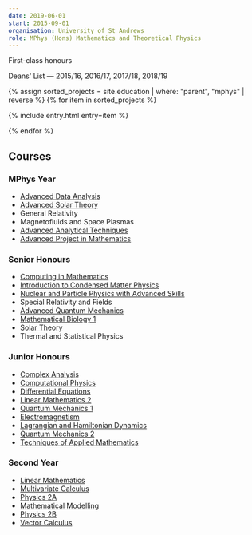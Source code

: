 ```yaml
---
date: 2019-06-01
start: 2015-09-01
organisation: University of St Andrews
role: MPhys (Hons) Mathematics and Theoretical Physics
---
```

First-class honours

Deans' List — 2015/16, 2016/17, 2017/18, 2018/19

<section class="sub-group">
{% assign sorted_projects = site.education | where: "parent", "mphys" | reverse %}
{% for item in sorted_projects %}

  {% include entry.html entry=item %}

{% endfor %}
</section>

## Courses

### MPhys Year

*   [Advanced Data Analysis](https://web.archive.org/web/20151005055055/http://www.st-andrews.ac.uk/physics/modules/modulepdfs/AS5001.pdf)
*   [Advanced Solar Theory](https://web.archive.org/web/20170217002358/http://www.st-andrews.ac.uk/maths/current/ug/modules/5000-level/#MT5810)
*   General Relativity
*   Magnetofluids and Space Plasmas
*   [Advanced Analytical Techniques](https://web.archive.org/web/20170217002358/http://www.st-andrews.ac.uk/maths/current/ug/modules/5000-level/#MT5802)
*   [Advanced Project in Mathematics](https://web.archive.org/web/20170217002358/http://www.st-andrews.ac.uk/maths/current/ug/modules/5000-level/#MT5999)

### Senior Honours

*   [Computing in Mathematics](https://web.archive.org/web/20170205153202/http://www.st-andrews.ac.uk/maths/current/ug/modules/4000-level/#MT4112)
*   [Introduction to Condensed Matter Physics](https://web.archive.org/web/20151005064434/http://www.st-andrews.ac.uk/physics/modules/modulepdfs/PH4039.pdf)
*   [Nuclear and Particle Physics with Advanced Skills](https://web.archive.org/web/20151005062033/http://www.st-andrews.ac.uk/physics/modules/modulepdfs/PH4040.pdf)
*   Special Relativity and Fields
*   [Advanced Quantum Mechanics](https://web.archive.org/web/20151005062115/http://www.st-andrews.ac.uk/physics/modules/modulepdfs/PH4028.pdf)
*   [Mathematical Biology 1](https://web.archive.org/web/20170205153202/http://www.st-andrews.ac.uk/maths/current/ug/modules/4000-level/#d.en.264949)
*   [Solar Theory](https://web.archive.org/web/20170205153202/http://www.st-andrews.ac.uk/maths/current/ug/modules/4000-level/#MT4510)
*   Thermal and Statistical Physics

### Junior Honours

*   [Complex Analysis](https://web.archive.org/web/20170217145611/http://www.st-andrews.ac.uk/maths/current/ug/modules/3000-level/#MT3503)
*   [Computational Physics](https://web.archive.org/web/20151005061956/http://www.st-andrews.ac.uk/physics/modules/modulepdfs/PH3080.pdf)
*   [Differential Equations](https://web.archive.org/web/20170217145611/http://www.st-andrews.ac.uk/maths/current/ug/modules/3000-level/#MT3504)
*   [Linear Mathematics 2](https://web.archive.org/web/20170217145611/http://www.st-andrews.ac.uk/maths/current/ug/modules/3000-level/#MT3501)
*   [Quantum Mechanics 1](https://web.archive.org/web/20151005064157/http://www.st-andrews.ac.uk/physics/modules/modulepdfs/PH3061.pdf)
*   [Electromagnetism](https://web.archive.org/web/20151005073852/http://www.st-andrews.ac.uk/physics/modules/modulepdfs/PH3007.pdf)
*   [Lagrangian and Hamiltonian Dynamics](https://web.archive.org/web/20151005073754/http://www.st-andrews.ac.uk/physics/modules/modulepdfs/PH4038.pdf)
*   [Quantum Mechanics 2](https://web.archive.org/web/20151005061607/http://www.st-andrews.ac.uk/physics/modules/modulepdfs/PH3062.pdf)
*   [Techniques of Applied Mathematics](https://web.archive.org/web/20170217145611/http://www.st-andrews.ac.uk/maths/current/ug/modules/3000-level/#d.en.264895)

### Second Year

*   [Linear Mathematics](https://web.archive.org/web/20160308100702/http://www.st-andrews.ac.uk:80/maths/current/ug/modules/2000-level/#MT2501)
*   [Multivariate Calculus](https://web.archive.org/web/20160308100702/http://www.st-andrews.ac.uk:80/maths/current/ug/modules/2000-level/#MT2503)
*   [Physics 2A](https://web.archive.org/web/20151005051415/http://www.st-andrews.ac.uk/physics/modules/modulepdfs/PH2011.pdf)
*   [Mathematical Modelling](https://web.archive.org/web/20160308100702/http://www.st-andrews.ac.uk:80/maths/current/ug/modules/2000-level/#MT2507)
*   [Physics 2B](https://web.archive.org/web/20151005070443/http://www.st-andrews.ac.uk/physics/modules/modulepdfs/PH2012.pdf)
*   [Vector Calculus](https://web.archive.org/web/20160308100702/http://www.st-andrews.ac.uk:80/maths/current/ug/modules/2000-level/#MT2506)

